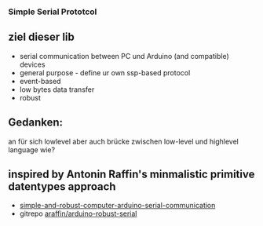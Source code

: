 ### Simple Serial Prototcol

## ziel dieser lib 
* serial communication between PC und Arduino (and compatible) devices
* general purpose - define ur own ssp-based protocol
* event-based
* low bytes data transfer
* robust

## Gedanken:
an für sich lowlevel aber auch brücke zwischen low-level und highlevel language
wie? 

## inspired by Antonin Raffin's minmalistic primitive datentypes approach
* [simple-and-robust-computer-arduino-serial-communication](https://medium.com/@araffin/simple-and-robust-computer-arduino-serial-communication-f91b95596788)
* gitrepo [araffin/arduino-robust-serial](https://github.com/araffin/arduino-robust-serial)
